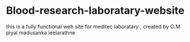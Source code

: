 # Blood-research-laboratary-website
this is a fully functional web site for meditec laboratary , created by G.M piyal madusanka leelarathne 
